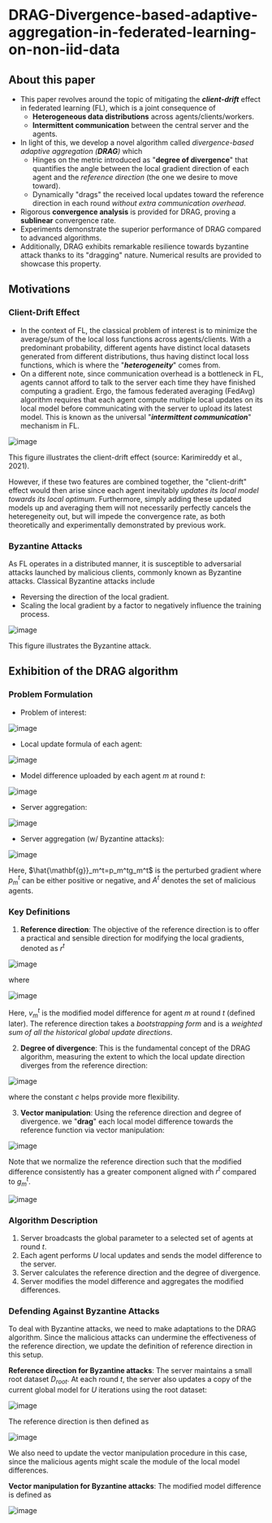 # DRAG-Divergence-based-adaptive-aggregation-in-federated-learning-on-non-iid-data
## About this paper
- This paper revolves around the topic of mitigating the _**client-drift**_ effect in federated learning (FL), which is a joint consequence of
  * **Heterogeneous data distributions** across agents/clients/workers.
  * **Intermittent communication** between the central server and the agents.
- In light of this, we develop a novel algorithm called _divergence-based adaptive aggregation (**DRAG**)_ which
  - Hinges on the metric introduced as "**degree of divergence**" that quantifies the angle between the local gradient direction of each agent and the _reference direction_ (the one we desire to move toward).
  - Dynamically "drags" the received local updates toward the reference direction in each round _without extra communication overhead_.
- Rigorous **convergence analysis** is provided for DRAG, proving a **sublinear** convergence rate.
- Experiments demonstrate the superior performance of DRAG compared to advanced algorithms.
- Additionally, DRAG exhibits remarkable resilience towards byzantine attack thanks to its "dragging" nature. Numerical results are provided to showcase this property.
## Motivations
### Client-Drift Effect
- In the context of FL, the classical problem of interest is to minimize the average/sum of the local loss functions across agents/clients. With a predominant probability, different agents have distinct local datasets generated from different distributions, thus having distinct local loss functions, which is where the "**_heterogeneity_**" comes from.
- On a different note, since communication overhead is a bottleneck in FL, agents cannot afford to talk to the server each time they have finished computing a gradient. Ergo, the famous federated averaging (FedAvg) algorithm requires that each agent compute multiple local updates on its local model before communicating with the server to upload its latest model. This is known as the universal "**_intermittent communication_**" mechanism in FL.

![image](https://github.com/user-attachments/assets/4e282bae-b369-4abe-ba1b-5b8c476259cf)

This figure illustrates the client-drift effect (source: Karimireddy et al., 2021).

However, if these two features are combined together, the "client-drift" effect would then arise since each agent inevitably _updates its local model towards its local optimum_. Furthermore, simply adding these updated models up and averaging them will not necessarily perfectly cancels the heteregeneity out, but will impede the convergence rate, as both theoretically and experimentally demonstrated by previous work.
### Byzantine Attacks
As FL operates in a distributed manner, it is susceptible to adversarial attacks launched by malicious clients, commonly known as Byzantine attacks. Classical Byzantine attacks include
- Reversing the direction of the local gradient.
- Scaling the local gradient by a factor to negatively influence the training process.

![image](https://github.com/user-attachments/assets/a1bd598b-a2ab-418b-b021-25dbc2be1201)

This figure illustrates the Byzantine attack.
## Exhibition of the DRAG algorithm
### Problem Formulation
- Problem of interest:

![image](https://github.com/user-attachments/assets/c9c2c79d-3fae-4beb-aaca-bc928e6ae7d6)

- Local update formula of each agent:

![image](https://github.com/user-attachments/assets/3bfb7901-92fe-4857-b16b-3c79c9dd6de2)

- Model difference uploaded by each agent $m$ at round $t$:

![image](https://github.com/user-attachments/assets/02b64e10-1103-4a80-82ce-9cf6560ce714)

- Server aggregation:

![image](https://github.com/user-attachments/assets/60d070f6-9460-4057-a3e9-cfd258dfe3c9)

- Server aggregation (w/ Byzantine attacks):

![image](https://github.com/user-attachments/assets/1e751fa5-500c-46c2-8bbd-14570c956f28)

Here, $\hat{\mathbf{g}}_m^t=p_m^tg_m^t$ is the perturbed gradient where $p_m^t$ can be either positive or negative, and $A^t$ denotes the set of malicious agents.
### Key Definitions
1. **Reference direction**: The objective of the reference direction is to offer a practical and sensible direction for modifying the local gradients, denoted as $r^t$

![image](https://github.com/user-attachments/assets/2531da0a-2b6a-4ff7-8ab3-c5bcc822e0eb)

where 

![image](https://github.com/user-attachments/assets/6e63f78a-d588-439b-89d1-a818bf741169)

Here, $v_m^t$ is the modified model difference for agent $m$ at round $t$ (defined later). The reference direction takes a _bootstrapping form_ and is a _weighted sum of all the historical global update directions_.

2. **Degree of divergence**: This is the fundamental concept of the DRAG algorithm, measuring the extent to which the local update direction diverges from the reference direction:

![image](https://github.com/user-attachments/assets/40ff0b7a-552a-4833-a301-0352a59a829a)

where the constant $c$ helps provide more flexibility.

3. **Vector manipulation**: Using the reference direction and degree of divergence. we "**drag**" each local model difference towards the reference function via vector manipulation:

![image](https://github.com/user-attachments/assets/2a89390e-be55-44ac-bc41-e79a53dbb679)

Note that we normalize the reference direction such that the modified difference consistently has a greater component aligned with $r^t$ compared to $g_m^t$.

![image](https://github.com/user-attachments/assets/815c89e2-2322-4519-8f2f-b67026412f1b)

### Algorithm Description
1. Server broadcasts the global parameter to a selected set of agents at round $t$.
2. Each agent performs $U$ local updates and sends the model difference to the server.
3. Server calculates the reference direction and the degree of divergence.
4. Server modifies the model difference and aggregates the modified differences.

### Defending Against Byzantine Attacks
To deal with Byzantine attacks, we need to make adaptations to the DRAG algorithm. Since the malicious attacks can undermine the effectiveness of the reference direction, we update the definition of reference direction in this setup. 

**Reference direction for Byzantine attacks**: The server maintains a small root dataset $D_{root}$. At each round $t$, the server also updates a copy of the current global model for $U$ iterations using the root dataset:

![image](https://github.com/user-attachments/assets/1e4a3788-7c76-44d0-8122-737700d3edd8)

The reference direction is then defined as

![image](https://github.com/user-attachments/assets/4401f67a-3714-4e4f-88dd-3075505e6a07)

We also need to update the vector manipulation procedure in this case, since the malicious agents might scale the module of the local model differences.

**Vector manipulation for Byzantine attacks**: The modified model difference is defined as

![image](https://github.com/user-attachments/assets/e9e37d24-749c-48c7-a83c-bb6977b64ff2)
